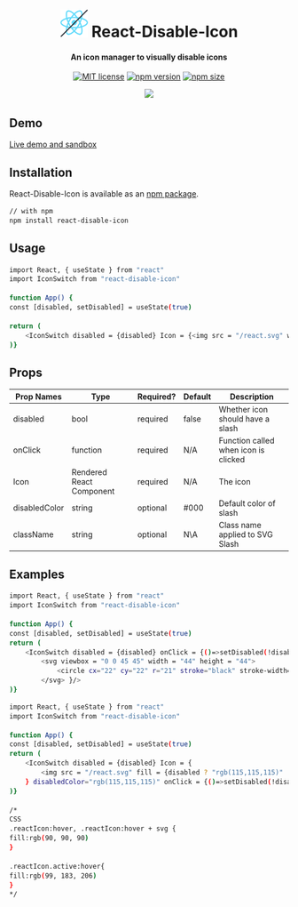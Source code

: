 <h1  align="center"><img  width = "50px"  src = "https://raw.githubusercontent.com/matthewgferrari/react-disable-icon/main/example/disable.png" /> React-Disable-Icon</h1>
<div  align="center">
<h4  align = "center">An icon manager to visually disable icons</h4>

[![MIT license](https://img.shields.io/badge/license-MIT-blue.svg)](https://github.com/matthewgferrari/react-disable-icon/blob/main/LICENSE)
[![npm version](https://img.shields.io/npm/v/react-disable-icon)](https://www.npmjs.com/package/react-disable-icon)
[![npm size](https://img.shields.io/bundlephobia/min/react-disable-icon)](https://github.com/matthewgferrari/react-disable-icon/blob/main/src)
</div>
<div  align = "center"><img  src = "https://matthewgferrari.github.io/react-disable-icon/example/demo.gif"/></div>

## Demo

[Live demo and sandbox](https://matthewgferrari.github.io/react-disable-icon/example/build/)

## Installation

React-Disable-Icon is available as an [npm package](https://www.npmjs.com/package/react-disable-icon).

```sh
// with npm
npm install react-disable-icon
```

## Usage
```sh
import React, { useState } from "react"
import IconSwitch from "react-disable-icon"

function App() {
const [disabled, setDisabled] = useState(true)

return (
	<IconSwitch disabled = {disabled} Icon = {<img src = "/react.svg" width="80" height="80"/>} onClick = {()=>setDisabled(!disabled)}/>
)}
```

## Props

| Prop Names| Type  |Required? | Default | Description|
|--|--|--|--|--|
disabled | bool | required | false | Whether icon should have a slash
onClick|function|required|N/A|Function called when icon is clicked
Icon|Rendered React Component| required|N/A| The icon
disabledColor| string| optional|#000|Default color of slash
className| string| optional| N\A|Class name applied to SVG Slash

## Examples

```sh
import React, { useState } from "react"
import IconSwitch from "react-disable-icon"

function App() {
const [disabled, setDisabled] = useState(true)
return (
	<IconSwitch disabled = {disabled} onClick = {()=>setDisabled(!disabled)} Icon = {
		<svg viewbox = "0 0 45 45" width = "44" height = "44">
			<circle cx="22" cy="22" r="21" stroke="black" stroke-width="1" fill="red" />
		</svg> }/>
)}
```

```sh
import React, { useState } from "react"
import IconSwitch from "react-disable-icon"

function App() {
const [disabled, setDisabled] = useState(true)
return (
	<IconSwitch disabled = {disabled} Icon = {
		<img src = "/react.svg" fill = {disabled ? "rgb(115,115,115)" : "#61dafb" } className ={\`reactIcon\${disabled ? "" : " active"}\`} width="80" height="80" style = {{cursor:"pointer"}}/>
	} disabledColor="rgb(115,115,115)" onClick = {()=>setDisabled(!disabled)}/>
)}

/*
CSS
.reactIcon:hover, .reactIcon:hover + svg {
fill:rgb(90, 90, 90)
}

.reactIcon.active:hover{
fill:rgb(99, 183, 206)
}
*/
```